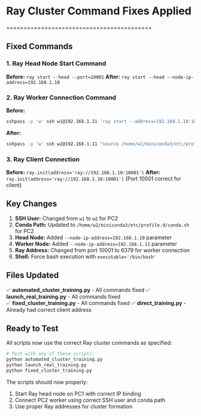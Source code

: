 # Ray Cluster Command Fixes Applied
==========================================

## Fixed Commands

### 1. Ray Head Node Start Command
**Before:** `ray start --head --port=10001`
**After:** `ray start --head --node-ip-address=192.168.1.10`

### 2. Ray Worker Connection Command  
**Before:** 
```bash
sshpass -p 'w' ssh w1@192.168.1.11 'ray start --address=192.168.1.10:10001'
```

**After:**
```bash
sshpass -p 'w' ssh w2@192.168.1.11 "source /home/w2/miniconda3/etc/profile.d/conda.sh && conda activate Training_env && ray start --address='192.168.1.10:6379' --node-ip-address=192.168.1.11"
```

### 3. Ray Client Connection
**Before:** `ray.init(address='ray://192.168.1.10:10001')`
**After:** `ray.init(address='ray://192.168.1.10:10001')` (Port 10001 correct for client)

## Key Changes

1. **SSH User:** Changed from `w1` to `w2` for PC2
2. **Conda Path:** Updated to `/home/w2/miniconda3/etc/profile.d/conda.sh` for PC2
3. **Head Node:** Added `--node-ip-address=192.168.1.10` parameter
4. **Worker Node:** Added `--node-ip-address=192.168.1.11` parameter
5. **Ray Address:** Changed from port 10001 to 6379 for worker connection
6. **Shell:** Force bash execution with `executable='/bin/bash'`

## Files Updated

✅ **automated_cluster_training.py** - All commands fixed
✅ **launch_real_training.py** - All commands fixed  
✅ **fixed_cluster_training.py** - All commands fixed
✅ **direct_training.py** - Already had correct client address

## Ready to Test

All scripts now use the correct Ray cluster commands as specified:

```bash
# Test with any of these scripts:
python automated_cluster_training.py
python launch_real_training.py  
python fixed_cluster_training.py
```

The scripts should now properly:
1. Start Ray head node on PC1 with correct IP binding
2. Connect PC2 worker using correct SSH user and conda path
3. Use proper Ray addresses for cluster formation
